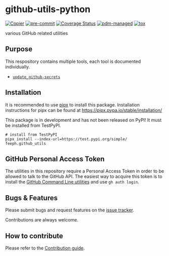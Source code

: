 # github-utils-python

[![Copier](https://img.shields.io/endpoint?url=https://raw.githubusercontent.com/copier-org/copier/master/img/badge/badge-grayscale-inverted-border-purple.json)](https://github.com/copier-org/copier)
[![pre-commit](https://img.shields.io/badge/pre--commit-enabled-brightgreen?logo=pre-commit)](https://github.com/pre-commit/pre-commit)
[![Coverage Status](https://coveralls.io/repos/github/feeph/github-utils-python/badge.svg)](https://coveralls.io/github/feeph/github-utils-python)
[![pdm-managed](https://img.shields.io/endpoint?url=https%3A%2F%2Fcdn.jsdelivr.net%2Fgh%2Fpdm-project%2F.github%2Fbadge.json)](https://pdm-project.org)
[![tox](https://img.shields.io/badge/tox-ab79d2)](https://tox.wiki/)

various GitHub related utilities

## Purpose

This respository contains multiple tools, each tool is documented individually.

- [`update_github-secrets`](docs/update_github-secrets.md)

## Installation

It is recommended to use [pipx](https://pipx.pypa.io/stable/) to install
this package. Installation instructions for pipx can be found at
https://pipx.pypa.io/stable/installation/

This package is in development and has not been released on PyPI!
It must be installed from TestPyPI.

```
# install from TestPyPI
pipx install --index-url=https://test.pypi.org/simple/ feeph.github_utils
```

## GitHub Personal Access Token

The utilities in this repository require a Personal Access Token in order
to be allowed to talk to the GitHub API. The easiest way to acquire this
token is to install the [GitHub Command Line utilities](https://cli.github.com)
and use `gh auth login`.

## Bugs & Features

Please submit bugs and request features on the [issue tracker](https://github.com/feeph/github-utils-python/issues).

Contributions are always welcome.

## How to contribute

Please refer to the [Contribution guide](docs/CONTRIBUTING.md).
